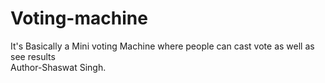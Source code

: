# Voting-machine
It's Basically a Mini voting Machine where people can cast vote as well as see results 
<br>
Author-Shaswat Singh.
